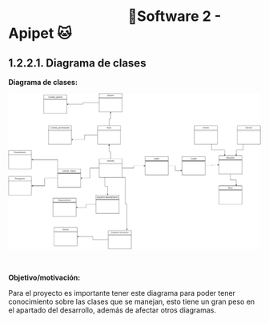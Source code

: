 #  &nbsp;&nbsp;&nbsp;&nbsp;&nbsp;&nbsp;&nbsp;&nbsp;&nbsp;&nbsp;&nbsp;&nbsp;&nbsp;&nbsp;&nbsp;&nbsp;&nbsp;&nbsp;&nbsp;&nbsp;&nbsp;&nbsp;&nbsp;&nbsp;&nbsp;&nbsp;&nbsp;&nbsp;&nbsp;&nbsp;&nbsp;&nbsp;&nbsp;&nbsp;&nbsp;&nbsp;🐶Software 2 - Apipet 🐱  #


## 1.2.2.1. Diagrama de clases


**Diagrama de clases:**

![Diagrama de clases](https://github.com/MiguelRiosT/ApipetDocumentacion/blob/main/Dise%C3%B1o%20detallado/Vista%20l%C3%B3gica/Diagrama%20de%20clases/Diagrama%20de%20clases.drawio.png)

<br>

**Objetivo/motivación:**

Para el proyecto es importante tener este diagrama para poder tener conocimiento sobre las clases que se manejan, esto tiene un gran peso en el apartado del desarrollo, además de afectar otros diagramas.